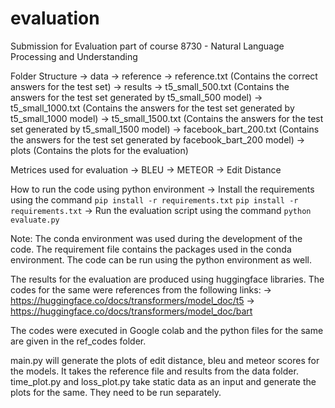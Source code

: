 # evaluation
Submission for Evaluation part of course 8730 - Natural Language Processing and Understanding

Folder Structure
-> data
    -> reference
        -> reference.txt (Contains the correct answers for the test set)
    -> results
        -> t5_small_500.txt (Contains the answers for the test set generated by t5_small_500 model)
        -> t5_small_1000.txt (Contains the answers for the test set generated by t5_small_1000 model)
        -> t5_small_1500.txt (Contains the answers for the test set generated by t5_small_1500 model)
        -> facebook_bart_200.txt (Contains the answers for the test set generated by facebook_bart_200 model)
    -> plots (Contains the plots for the evaluation)

Metrices used for evaluation
-> BLEU
-> METEOR
-> Edit Distance

How to run the code using python environment
-> Install the requirements using the command `pip install -r requirements.txt`
`pip install -r requirements.txt`
-> Run the evaluation script using the command
`python evaluate.py`

Note: The conda environment was used during the development of the code. The requirement file contains the packages used in the conda environment. The code can be run using the python environment as well.

The results for the evaluation are produced using huggingface libraries. The codes for the same were references from the following links:
-> https://huggingface.co/docs/transformers/model_doc/t5
-> https://huggingface.co/docs/transformers/model_doc/bart

The codes were executed in Google colab and the python files for the same are given in the ref_codes folder.

main.py will generate the plots of edit distance, bleu and meteor scores for the models. It takes the reference file and results from the data folder.
time_plot.py and loss_plot.py take static data as an input and generate the plots for the same. They need to be run separately.